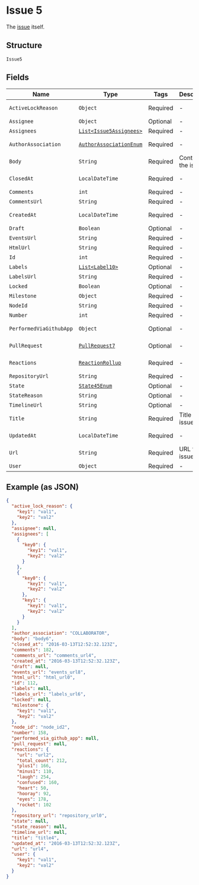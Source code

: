 
# Issue 5

The [issue](https://docs.github.com/rest/reference/issues) itself.

## Structure

`Issue5`

## Fields

| Name | Type | Tags | Description | Getter | Setter |
|  --- | --- | --- | --- | --- | --- |
| `ActiveLockReason` | `Object` | Required | - | Object getActiveLockReason() | setActiveLockReason(Object activeLockReason) |
| `Assignee` | `Object` | Optional | - | Object getAssignee() | setAssignee(Object assignee) |
| `Assignees` | [`List<Issue5Assignees>`]($m/Issue5Assignees) | Required | - | List<Issue5Assignees> getAssignees() | setAssignees(List<Issue5Assignees> assignees) |
| `AuthorAssociation` | [`AuthorAssociationEnum`](../../doc/models/author-association-enum.md) | Required | - | AuthorAssociationEnum getAuthorAssociation() | setAuthorAssociation(AuthorAssociationEnum authorAssociation) |
| `Body` | `String` | Required | Contents of the issue | String getBody() | setBody(String body) |
| `ClosedAt` | `LocalDateTime` | Required | - | LocalDateTime getClosedAt() | setClosedAt(LocalDateTime closedAt) |
| `Comments` | `int` | Required | - | int getComments() | setComments(int comments) |
| `CommentsUrl` | `String` | Required | - | String getCommentsUrl() | setCommentsUrl(String commentsUrl) |
| `CreatedAt` | `LocalDateTime` | Required | - | LocalDateTime getCreatedAt() | setCreatedAt(LocalDateTime createdAt) |
| `Draft` | `Boolean` | Optional | - | Boolean getDraft() | setDraft(Boolean draft) |
| `EventsUrl` | `String` | Required | - | String getEventsUrl() | setEventsUrl(String eventsUrl) |
| `HtmlUrl` | `String` | Required | - | String getHtmlUrl() | setHtmlUrl(String htmlUrl) |
| `Id` | `int` | Required | - | int getId() | setId(int id) |
| `Labels` | [`List<Label10>`](../../doc/models/label-10.md) | Optional | - | List<Label10> getLabels() | setLabels(List<Label10> labels) |
| `LabelsUrl` | `String` | Required | - | String getLabelsUrl() | setLabelsUrl(String labelsUrl) |
| `Locked` | `Boolean` | Optional | - | Boolean getLocked() | setLocked(Boolean locked) |
| `Milestone` | `Object` | Required | - | Object getMilestone() | setMilestone(Object milestone) |
| `NodeId` | `String` | Required | - | String getNodeId() | setNodeId(String nodeId) |
| `Number` | `int` | Required | - | int getNumber() | setNumber(int number) |
| `PerformedViaGithubApp` | `Object` | Optional | - | Object getPerformedViaGithubApp() | setPerformedViaGithubApp(Object performedViaGithubApp) |
| `PullRequest` | [`PullRequest7`](../../doc/models/pull-request-7.md) | Optional | - | PullRequest7 getPullRequest() | setPullRequest(PullRequest7 pullRequest) |
| `Reactions` | [`ReactionRollup`](../../doc/models/reaction-rollup.md) | Required | - | ReactionRollup getReactions() | setReactions(ReactionRollup reactions) |
| `RepositoryUrl` | `String` | Required | - | String getRepositoryUrl() | setRepositoryUrl(String repositoryUrl) |
| `State` | [`State45Enum`](../../doc/models/state-45-enum.md) | Optional | - | State45Enum getState() | setState(State45Enum state) |
| `StateReason` | `String` | Optional | - | String getStateReason() | setStateReason(String stateReason) |
| `TimelineUrl` | `String` | Optional | - | String getTimelineUrl() | setTimelineUrl(String timelineUrl) |
| `Title` | `String` | Required | Title of the issue | String getTitle() | setTitle(String title) |
| `UpdatedAt` | `LocalDateTime` | Required | - | LocalDateTime getUpdatedAt() | setUpdatedAt(LocalDateTime updatedAt) |
| `Url` | `String` | Required | URL for the issue | String getUrl() | setUrl(String url) |
| `User` | `Object` | Required | - | Object getUser() | setUser(Object user) |

## Example (as JSON)

```json
{
  "active_lock_reason": {
    "key1": "val1",
    "key2": "val2"
  },
  "assignee": null,
  "assignees": [
    {
      "key0": {
        "key1": "val1",
        "key2": "val2"
      }
    },
    {
      "key0": {
        "key1": "val1",
        "key2": "val2"
      },
      "key1": {
        "key1": "val1",
        "key2": "val2"
      }
    }
  ],
  "author_association": "COLLABORATOR",
  "body": "body6",
  "closed_at": "2016-03-13T12:52:32.123Z",
  "comments": 182,
  "comments_url": "comments_url4",
  "created_at": "2016-03-13T12:52:32.123Z",
  "draft": null,
  "events_url": "events_url8",
  "html_url": "html_url0",
  "id": 112,
  "labels": null,
  "labels_url": "labels_url6",
  "locked": null,
  "milestone": {
    "key1": "val1",
    "key2": "val2"
  },
  "node_id": "node_id2",
  "number": 158,
  "performed_via_github_app": null,
  "pull_request": null,
  "reactions": {
    "url": "url2",
    "total_count": 212,
    "plus1": 166,
    "minus1": 110,
    "laugh": 254,
    "confused": 160,
    "heart": 50,
    "hooray": 92,
    "eyes": 178,
    "rocket": 102
  },
  "repository_url": "repository_url0",
  "state": null,
  "state_reason": null,
  "timeline_url": null,
  "title": "title4",
  "updated_at": "2016-03-13T12:52:32.123Z",
  "url": "url4",
  "user": {
    "key1": "val1",
    "key2": "val2"
  }
}
```

